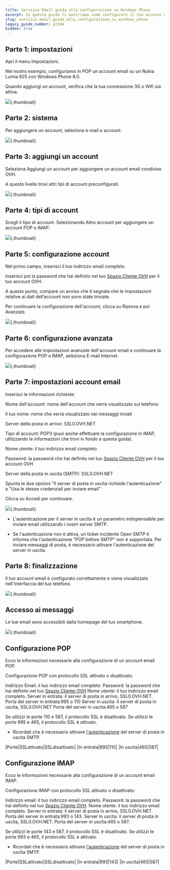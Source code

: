 ```yaml
---
title: Servizio Email guida alla configurazione su Windows Phone
excerpt: In questa guida ti mostriamo come configurare il tuo account email sul tuo Windows Phone
slug: servizio_email_guida_alla_configurazione_su_windows_phone
legacy_guide_number: g1346
hidden: true
---
```



## Parte 1: impostazioni
Apri il menu Impostazioni.

Nel nostro esempio, configuriamo in POP un account email su un Nokia Lumia 625 con Windows Phone 8.0.

Quando aggiungi un account, verifica che la tua connessione 3G o Wifi sia attiva.

![](images/img_1501.jpg){.thumbnail}


## Parte 2: sistema
Per aggiungere un account, seleziona e-mail e account.

![](images/img_1502.jpg){.thumbnail}


## Parte 3: aggiungi un account
Seleziona Aggiungi un account per aggiungere un account email condiviso OVH.

A questo livello trovi altri tipi di account preconfigurati.

![](images/img_1503.jpg){.thumbnail}


## Parte 4: tipi di account
Scegli il tipo di account. Selezionando Altro account per aggiungere un account POP o IMAP.

![](images/img_1504.jpg){.thumbnail}


## Parte 5: configurazione account
Nel primo campo, inserisci il tuo indirizzo email completo.

Inserisci poi la password che hai definito nel tuo [Spazio Cliente OVH](https://www.ovh.com/manager/) per il tuo account OVH.

A questo punto, compare un avviso che ti segnala che le impostazioni relative ai dati dell’account non sono state trovate.

Per continuare la configurazione dell'account, clicca su Riprova e poi Avanzate.

![](images/img_1505.jpg){.thumbnail}


## Parte 6: configurazione avanzata
Per accedere alle impostazioni avanzate dell'account email e continuare la configurazione POP o IMAP, seleziona E-mail Internet.

![](images/img_1506.jpg){.thumbnail}


## Parte 7: impostazioni account email
Inserisci le informazioni richieste:

Nome dell'account: nome dell'account che verrà visualizzato sul telefono

Il tuo nome: nome che verrà visualizzato nei messaggi inviati

Server della posta in arrivo: SSL0.OVH.NET

Tipo di account: POP3 (puoi anche effettuare la configurazione in IMAP, utilizzando le informazioni che trovi in fondo a questa guida).

Nome utente: il tuo indirizzo email completo

Password: la password che hai definito nel tuo [Spazio Cliente OVH](https://www.ovh.com/auth/?action=gotomanager&from=https://www.ovh.it/&ovhSubsidiary=it) per il tuo account OVH

Server della posta in uscita (SMTP): SSL0.OVH.NET

Spunta le due opzioni "Il server di posta in uscita richiede l'autenticazione" e "Usa le stesse credenziali per inviare email"

Clicca su Accedi per continuare.

![](images/img_2401.jpg){.thumbnail}

- L'autenticazione per il server in uscita è un parametro indispensabile per inviare email utilizzando i nostri server SMTP.

- Se l'autenticazione non è attiva, un ticket incidente Open SMTP ti informa che l'autenticazione "POP before SMTP" non è supportata. Per inviare messaggi di posta, è necessario attivare l'autenticazione del server in uscita.




## Parte 8: finalizzazione
Il tuo account email è configurato correttamente e viene visualizzato nell'interfaccia del tuo telefono.

![](images/img_1508.jpg){.thumbnail}


## Accesso ai messaggi
Le tue email sono accessibili dalla homepage del tuo smartphone.

![](images/img_1509.jpg){.thumbnail}


## Configurazione POP
Ecco le informazioni necessarie alla configurazione di un account email POP.

Configurazione POP con protocollo SSL attivato o disattivato:

Indirizzo Email: il tuo indirizzo email completo.
Password: la password che hai definito nel tuo [Spazio Cliente OVH](https://www.ovh.com/manager/)
Nome utente: il tuo indirizzo email completo.
Server in entrata: il server di posta in arrivo, SSL0.OVH.NET.
Porta del server in entrata:995 o 110
Server in uscita: il server di posta in uscita, SSL0.OVH.NET
Porta del server in uscita:465 o 587

Se utilizzi le porte 110 e 587, il protocollo SSL è disattivato.
Se utilizzi le porte 995 e 465, il protocollo SSL è attivato. 


- Ricordati che è necessario attivare [l'autenticazione](#configurazione_account_di_posta_condivisa_con_windows_phone_8_partie_7_impostazioni_account_email) del server di posta in uscita SMTP.


|Porte|SSLattivato|SSLdisattivato|
|In entrata|995|110|
|In uscita|465|587|




## Configurazione IMAP
Ecco le informazioni necessarie alla configurazione di un account email IMAP.

Configurazione IMAP con protocollo SSL attivato o disattivato:

Indirizzo email: il tuo indirizzo email completo.
Password: la password che hai definito nel tuo [Spazio Cliente OVH](https://www.ovh.com/manager/).
Nome utente: il tuo indirizzo email completo.
Server in entrata: il server di posta in arrivo, SSL0.OVH.NET.
Porta del server in entrata:993 o 143.
Server in uscita: il server di posta in uscita, SSL0.OVH.NET.
Porta del server in uscita:465 o 587.

Se utilizzi le porte 143 e 587, il protocollo SSL è disattivato.
Se utilizzi le porte 993 e 465, il protocollo SSL è attivato.


- Ricordati che è necessario attivare [l'autenticazione](#modifica_il_tuo_account_email_su_outlook_2011_mac_strumenti_-_account) del server di posta in uscita SMTP.



|Porte|SSLattivato|SSLdisattivato|
|In entrata|993|143|
|In uscita|465|587|



